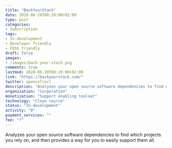 ```yaml
---
title: "BackYourStack"
date: 2020-06-20T08:20:00+02:00
type: post
categories:
- Subscription
tags:
- In-development
- Developer friendly
- FOSS friendly
draft: false
images:
- /images/back-your-stack.png
comments: true
lastmod: 2020-06-20T08:20:00+02:00
link: "https://backyourstack.com/"
twitter: opencollect
description: "Analyzes your open source software dependencies to find which projects you rely on, and then provides a way for you to easily support them all."
organization: "Corporation"
monetization: "Support enabling toolset"
technology: "Close source"
status: "In-development"
activity: "0"
payment_services: ""
fee: "?"
---
```


Analyzes your open source software dependencies to find which projects you rely on, and then provides a way for you to easily support them all.<!--more-->

